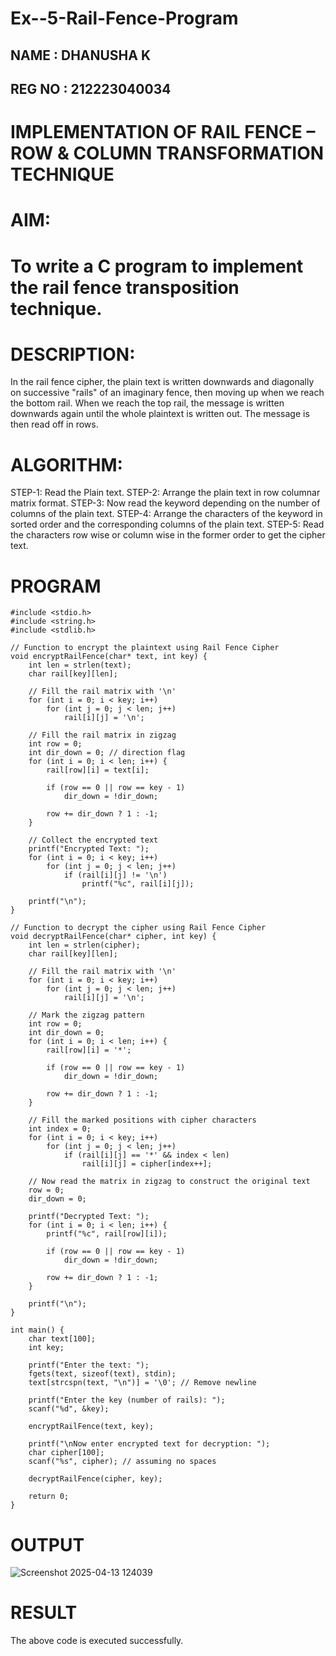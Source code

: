 # Ex--5-Rail-Fence-Program
## NAME : DHANUSHA K
## REG NO : 212223040034
# IMPLEMENTATION OF RAIL FENCE – ROW & COLUMN TRANSFORMATION TECHNIQUE

# AIM:
# To write a C program to implement the rail fence transposition technique.
# DESCRIPTION:
In the rail fence cipher, the plain text is written downwards and diagonally on successive "rails" of an imaginary fence, then moving up when we reach the bottom rail. When we reach the top rail, the message is written downwards again until the whole plaintext is written out. The message is then read off in rows.

# ALGORITHM:

STEP-1: Read the Plain text.
STEP-2: Arrange the plain text in row columnar matrix format.
STEP-3: Now read the keyword depending on the number of columns of the plain text.
STEP-4: Arrange the characters of the keyword in sorted order and the corresponding columns of the plain text.
STEP-5: Read the characters row wise or column wise in the former order to get the cipher text.
# PROGRAM
```
#include <stdio.h>
#include <string.h>
#include <stdlib.h>

// Function to encrypt the plaintext using Rail Fence Cipher
void encryptRailFence(char* text, int key) {
    int len = strlen(text);
    char rail[key][len];

    // Fill the rail matrix with '\n'
    for (int i = 0; i < key; i++)
        for (int j = 0; j < len; j++)
            rail[i][j] = '\n';

    // Fill the rail matrix in zigzag
    int row = 0;
    int dir_down = 0; // direction flag
    for (int i = 0; i < len; i++) {
        rail[row][i] = text[i];

        if (row == 0 || row == key - 1)
            dir_down = !dir_down;

        row += dir_down ? 1 : -1;
    }

    // Collect the encrypted text
    printf("Encrypted Text: ");
    for (int i = 0; i < key; i++)
        for (int j = 0; j < len; j++)
            if (rail[i][j] != '\n')
                printf("%c", rail[i][j]);

    printf("\n");
}

// Function to decrypt the cipher using Rail Fence Cipher
void decryptRailFence(char* cipher, int key) {
    int len = strlen(cipher);
    char rail[key][len];

    // Fill the rail matrix with '\n'
    for (int i = 0; i < key; i++)
        for (int j = 0; j < len; j++)
            rail[i][j] = '\n';

    // Mark the zigzag pattern
    int row = 0;
    int dir_down = 0;
    for (int i = 0; i < len; i++) {
        rail[row][i] = '*';

        if (row == 0 || row == key - 1)
            dir_down = !dir_down;

        row += dir_down ? 1 : -1;
    }

    // Fill the marked positions with cipher characters
    int index = 0;
    for (int i = 0; i < key; i++)
        for (int j = 0; j < len; j++)
            if (rail[i][j] == '*' && index < len)
                rail[i][j] = cipher[index++];

    // Now read the matrix in zigzag to construct the original text
    row = 0;
    dir_down = 0;

    printf("Decrypted Text: ");
    for (int i = 0; i < len; i++) {
        printf("%c", rail[row][i]);

        if (row == 0 || row == key - 1)
            dir_down = !dir_down;

        row += dir_down ? 1 : -1;
    }

    printf("\n");
}

int main() {
    char text[100];
    int key;

    printf("Enter the text: ");
    fgets(text, sizeof(text), stdin);
    text[strcspn(text, "\n")] = '\0'; // Remove newline

    printf("Enter the key (number of rails): ");
    scanf("%d", &key);

    encryptRailFence(text, key);

    printf("\nNow enter encrypted text for decryption: ");
    char cipher[100];
    scanf("%s", cipher); // assuming no spaces

    decryptRailFence(cipher, key);

    return 0;
}

```
# OUTPUT
![Screenshot 2025-04-13 124039](https://github.com/user-attachments/assets/6ecf4d26-ecfa-4961-992e-252e336172e7)

# RESULT
The above code is executed successfully.
